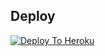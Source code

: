 

## Deploy
[![Deploy To Heroku](https://www.herokucdn.com/deploy/button.svg)](https://dashboard.heroku.com/new?template=https://github.com/kmacprt/MR-JOKER-BOT)


